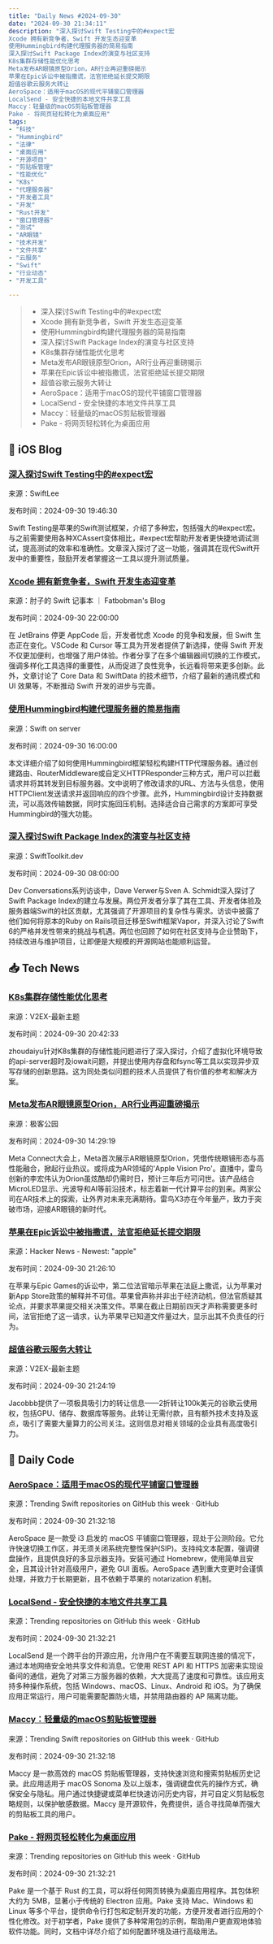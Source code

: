 ```yaml
---
title: "Daily News #2024-09-30"
date: "2024-09-30 21:34:11"
description: "深入探讨Swift Testing中的#expect宏
Xcode 拥有新竞争者，Swift 开发生态迎变革
使用Hummingbird构建代理服务器的简易指南
深入探讨Swift Package Index的演变与社区支持
K8s集群存储性能优化思考
Meta发布AR眼镜原型Orion，AR行业再迎重磅揭示
苹果在Epic诉讼中被指撒谎，法官拒绝延长提交期限
超值谷歌云服务大转让
AeroSpace：适用于macOS的现代平铺窗口管理器
LocalSend - 安全快捷的本地文件共享工具
Maccy：轻量级的macOS剪贴板管理器
Pake - 将网页轻松转化为桌面应用"
tags: 
- "科技"
- "Hummingbird"
- "法律"
- "桌面应用"
- "开源项目"
- "剪贴板管理"
- "性能优化"
- "K8s"
- "代理服务器"
- "开发者工具"
- "开发"
- "Rust开发"
- "窗口管理器"
- "测试"
- "AR眼镜"
- "技术开发"
- "文件共享"
- "云服务"
- "Swift"
- "行业动态"
- "开发工具"

---
```


> - 深入探讨Swift Testing中的#expect宏
> - Xcode 拥有新竞争者，Swift 开发生态迎变革
> - 使用Hummingbird构建代理服务器的简易指南
> - 深入探讨Swift Package Index的演变与社区支持
> - K8s集群存储性能优化思考
> - Meta发布AR眼镜原型Orion，AR行业再迎重磅揭示
> - 苹果在Epic诉讼中被指撒谎，法官拒绝延长提交期限
> - 超值谷歌云服务大转让
> - AeroSpace：适用于macOS的现代平铺窗口管理器
> - LocalSend - 安全快捷的本地文件共享工具
> - Maccy：轻量级的macOS剪贴板管理器
> - Pake - 将网页轻松转化为桌面应用

## 🍎 iOS Blog

### [深入探讨Swift Testing中的#expect宏](https://www.avanderlee.com/swift-testing/expect-macro/)

来源：SwiftLee

发布时间：2024-09-30 19:46:30

Swift Testing是苹果的Swift测试框架，介绍了多种宏，包括强大的#expect宏。与之前需要使用各种XCAssert变体相比，#expect宏帮助开发者更快捷地调试测试，提高测试的效率和准确性。文章深入探讨了这一功能，强调其在现代Swift开发中的重要性，鼓励开发者掌握这一工具以提升测试质量。

### [Xcode 拥有新竞争者，Swift 开发生态迎变革](https://fatbobman.com/zh/weekly/issue-051/)

来源：肘子的 Swift 记事本 ｜ Fatbobman's Blog

发布时间：2024-09-30 22:00:00

在 JetBrains 停更 AppCode 后，开发者忧虑 Xcode 的竞争和发展，但 Swift 生态正在变化。VSCode 和 Cursor 等工具为开发者提供了新选择，使得 Swift 开发不仅更加便利，也增强了用户体验。作者分享了在多个编辑器间切换的工作模式，强调多样化工具选择的重要性，从而促进了良性竞争，长远看将带来更多创新。此外，文章讨论了 Core Data 和 SwiftData 的技术细节，介绍了最新的通讯模式和 UI 效果等，不断推动 Swift 开发的进步与完善。

### [使用Hummingbird构建代理服务器的简易指南](https://swiftonserver.com/how-to-build-a-proxy-server-with-hummingbird/)

来源：Swift on server

发布时间：2024-09-30 16:00:00

本文详细介绍了如何使用Hummingbird框架轻松构建HTTP代理服务器。通过创建路由、RouterMiddleware或自定义HTTPResponder三种方式，用户可以拦截请求并将其转发到目标服务器。文中说明了修改请求的URL、方法与头信息，使用HTTPClient发送请求并返回响应的四个步骤。此外，Hummingbird设计支持数据流，可以高效传输数据，同时实施回压机制。选择适合自己需求的方案即可享受Hummingbird的强大功能。

### [深入探讨Swift Package Index的演变与社区支持](https://swifttoolkit.dev/posts/dc-dave-and-sven)

来源：SwiftToolkit.dev

发布时间：2024-09-30 08:00:00

Dev Conversations系列访谈中，Dave Verwer与Sven A. Schmidt深入探讨了Swift Package Index的建立与发展。两位开发者分享了其在工具、开发者体验及服务器端Swift的社区贡献，尤其强调了开源项目的复杂性与需求。访谈中披露了他们如何将原本的Ruby on Rails项目迁移至Swift框架Vapor，并深入讨论了Swift 6的严格并发性带来的挑战与机遇。两位也回顾了如何在社区支持与企业赞助下，持续改进与维护项目，让即便是大规模的开源网站也能顺利运营。

## 📥 Tech News

### [K8s集群存储性能优化思考](https://www.v2ex.com/t/1077198)

来源：V2EX-最新主题

发布时间：2024-09-30 20:42:33

zhoudaiyu针对K8s集群的存储性能问题进行了深入探讨，介绍了虚拟化环境导致的api-server超时及iowait问题，并提出使用内存盘和fsync等工具以实现异步双写存储的创新思路。这为同处类似问题的技术人员提供了有价值的参考和解决方案。

### [Meta发布AR眼镜原型Orion，AR行业再迎重磅揭示](http://www.geekpark.net/news/341432)

来源：极客公园

发布时间：2024-09-30 14:29:19

Meta Connect大会上，Meta首次展示AR眼镜原型Orion，凭借传统眼镜形态与高性能融合，掀起行业热议。或将成为AR领域的'Apple Vision Pro'。直播中，雷鸟创新的李宏伟认为Orion虽炫酷却仍需时日，预计三年后方可问世。该产品结合MicroLED显示、光波导和AI等前沿技术，标志着新一代计算平台的到来。两家公司在AR技术上的探索，让外界对未来充满期待。雷鸟X3亦在今年量产，致力于突破市场，迎接AR眼镜的新时代。

### [苹果在Epic诉讼中被指撒谎，法官拒绝延长提交期限](https://9to5mac.com/2024/09/30/second-judge-implies-apple-lied-in-epic-lawsuit-denies-request/)

来源：Hacker News - Newest: "apple"

发布时间：2024-09-30 21:26:10

在苹果与Epic Games的诉讼中，第二位法官暗示苹果在法庭上撒谎，认为苹果对新App Store政策的解释并不可信。苹果曾声称并非出于经济动机，但法官质疑其论点，并要求苹果提交相关决策文件。苹果在截止日期前四天才声称需要更多时间，法官拒绝了这一请求，认为苹果早已知道文件量过大，显示出其不负责任的行为。

### [超值谷歌云服务大转让](https://www.v2ex.com/t/1077202)

来源：V2EX-最新主题

发布时间：2024-09-30 21:24:19

Jacobbb提供了一项极具吸引力的转让信息——2折转让100k美元的谷歌云使用权，包括GPU、储存、数据库等服务。此转让无需付款，且有额外技术支持及返点，吸引了需要大量算力的公司关注。这则信息对相关领域的企业具有高度吸引力。

## 💾 Daily Code

### [AeroSpace：适用于macOS的现代平铺窗口管理器](https://github.com/nikitabobko/AeroSpace)

来源：Trending Swift repositories on GitHub this week · GitHub

发布时间：2024-09-30 21:32:18

AeroSpace 是一款受 i3 启发的 macOS 平铺窗口管理器，现处于公测阶段。它允许快速切换工作区，并无须关闭系统完整性保护(SIP)。支持纯文本配置，强调键盘操作，且提供良好的多显示器支持。安装可通过 Homebrew，使用简单且安全，且其设计针对高级用户，避免 GUI 面板。AeroSpace 遇到重大变更时会谨慎处理，并致力于长期更新，且不依赖于苹果的 notarization 机制。

### [LocalSend - 安全快捷的本地文件共享工具](https://github.com/localsend/localsend)

来源：Trending repositories on GitHub this week · GitHub

发布时间：2024-09-30 21:32:21

LocalSend 是一个跨平台的开源应用，允许用户在不需要互联网连接的情况下，通过本地网络安全地共享文件和消息。它使用 REST API 和 HTTPS 加密来实现设备间的通信，避免了对第三方服务器的依赖，大大提高了速度和可靠性。该应用支持多种操作系统，包括 Windows、macOS、Linux、Android 和 iOS。为了确保应用正常运行，用户可能需要配置防火墙，并禁用路由器的 AP 隔离功能。

### [Maccy：轻量级的macOS剪贴板管理器](https://github.com/p0deje/Maccy)

来源：Trending Swift repositories on GitHub this week · GitHub

发布时间：2024-09-30 21:32:18

Maccy 是一款高效的 macOS 剪贴板管理器，支持快速浏览和搜索剪贴板历史记录。此应用适用于 macOS Sonoma 及以上版本，强调键盘优先的操作方式，确保安全与隐私。用户通过快捷键或菜单栏快速访问历史内容，并可自定义剪贴板忽略规则，以保护敏感数据。Maccy 是开源软件，免费提供，适合寻找简单而强大的剪贴板工具的用户。

### [Pake - 将网页轻松转化为桌面应用](https://github.com/tw93/Pake)

来源：Trending repositories on GitHub this week · GitHub

发布时间：2024-09-30 21:32:21

Pake 是一个基于 Rust 的工具，可以将任何网页转换为桌面应用程序。其包体积大约为 5MB，显著小于传统的 Electron 应用。Pake 支持 Mac、Windows 和 Linux 等多个平台，提供命令行打包和定制开发的功能，方便开发者进行应用的个性化修改。对于初学者，Pake 提供了多种常用包的示例，帮助用户更直观地体验软件功能。同时，文档中详尽介绍了如何配置环境及进行高级用法。
